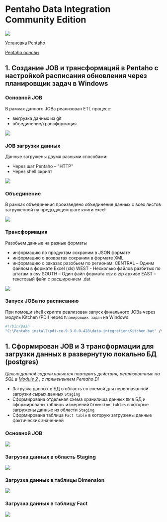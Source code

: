 # Pentaho Data Integration Community Edition

![](https://github.com/Artem-ne-Artem/Data-engineering-DL/blob/master/DE-101%20Modules/Module04/Pentaho/img/Pentaho.png)

[Установка Pentaho](https://www.youtube.com/watch?v=RL-EZCi51gc)

[Pentaho основы](https://www.youtube.com/watch?v=K3X9wIC0jO8)

## 1. Создание JOB и трансформаций в Pentaho с настройкой расписания обновления через планировщик задач в Windows

### Основной JOB
В рамках данного JOBа реализован ETL процесс:
- выгрузка данных из git
- объединение/трансформация

![](https://github.com/Artem-ne-Artem/Data-engineering-DL/blob/master/DE-101%20Modules/Module04/Pentaho/img/main1_job.png)

### JOB загрузки данных
Данные загружены двумя разными способами:
- Через шаг Pentaho – "HTTP"
- Через shell скрипт

![](https://github.com/Artem-ne-Artem/Data-engineering-DL/blob/master/DE-101%20Modules/Module04/Pentaho/img/job_download_samplestore.png)

### Объединение
В рамках объединения произведено объединение данных с всех листов загруженной на предыдущем шаге книги excel

![](https://github.com/Artem-ne-Artem/Data-engineering-DL/blob/master/DE-101%20Modules/Module04/Pentaho/img/transformation_general.png)

### Трансформация
Разобьем данные на разные форматы
- информацию по продуктам сохраним в JSON формате
- информацию о возвратах сохраним в формате XML
- информацию о заказах разобьем по регионам:
    CENTRAL – Одним файлом в формате Excel (xls)
    WEST  -  Несколько  файлов разбитых по штатам в csv
    SOUTH – Один файл формата csv в zip архиве
    EAST – текстовый файл с расширением .dat

![](https://github.com/Artem-ne-Artem/Data-engineering-DL/blob/master/DE-101%20Modules/Module04/Pentaho/img/transformation_for_task.png)

### Запуск JOBа по расписанию
При помощи shell скрипта реализован запуск финального JOBа через модуль Kitchen (PDI) через ```Планировщик задач``` на Windows

```bash
#!/bin/Bash
"C:\Pentaho install\pdi-ce-9.3.0.0-428\data-integration\Kitchen.bat" /file:"D:\YandexDisk\Учеба\13.DE\DataLearn\Module04\Pentaho_introduction\scripts\final_job.kjb" /level:Basic
```

## 1. Сформирован JOB и 3 трансформации для загрузки данных в развернутую локально БД (postgres)

*Целью данной задачи является повторить действия, реализованные на SQL в [Module 2](https://github.com/Artem-ne-Artem/Data-engineering-DL/tree/master/DE-101%20Modules/Module02)
, с применением Pentaho DI*

- Загрузка данных в БД в область со схемой для первоначалной загрузки сырых данных ```Staging```
- Сформирована отдельная схема хранилища данных ```DW``` в БД и сформированы таблицы измерений ```Dimension tables``` в которые загружены данные из области ```Staging```
- Сформирована таблица ```Fact table``` в которую загружены данные фактических значенией

### Основной JOB
![](https://github.com/Artem-ne-Artem/Data-engineering-DL/blob/master/DE-101%20Modules/Module04/Pentaho/Lab_4_4/img/Pentaho%20job.png)

### Загрузка данных в область Staging
![](https://github.com/Artem-ne-Artem/Data-engineering-DL/blob/master/DE-101%20Modules/Module04/Pentaho/Lab_4_4/img/staging_orders.png)

### Загрузка данных в таблицы Dimension
![](https://github.com/Artem-ne-Artem/Data-engineering-DL/blob/master/DE-101%20Modules/Module04/Pentaho/Lab_4_4/img/dim_tables.png)

### Загрузка данных в таблицу Fact
![](https://github.com/Artem-ne-Artem/Data-engineering-DL/blob/master/DE-101%20Modules/Module04/Pentaho/Lab_4_4/img/fact_table_sales.png)
